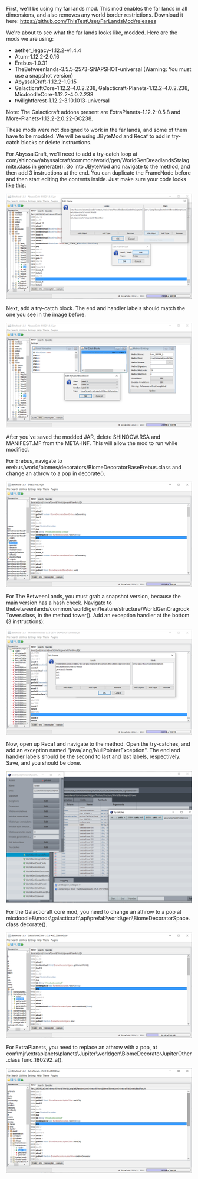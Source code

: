 First, we'll be using my far lands mod. This mod enables the far lands in all dimensions, and also removes any world border restrictions. Download it here: https://github.com/ThisTestUser/FarLandsMod/releases

We're about to see what the far lands looks like, modded. Here are the mods we are using:

* aether_legacy-1.12.2-v1.4.4
* Atum-1.12.2-2.0.16
* Erebus-1.0.31
* TheBetweenlands-3.5.5-2573-SNAPSHOT-universal (Warning: You must use a snapshot version)
* AbyssalCraft-1.12.2-1.9.15
* GalacticraftCore-1.12.2-4.0.2.238, Galacticraft-Planets-1.12.2-4.0.2.238, MicdoodleCore-1.12.2-4.0.2.238
* twilightforest-1.12.2-3.10.1013-universal

Note: The Galacticraft addons present are ExtraPlanets-1.12.2-0.5.8 and More-Planets-1.12.2-2.0.22-GC238.

These mods were not designed to work in the far lands, and some of them have to be modded. We will be using JByteMod and Recaf to add in try-catch blocks or delete instructions.

For AbyssalCraft, we'll need to add a try-catch loop at com/shinoow/abyssalcraft/common/world/gen/WorldGenDreadlandsStalagmite.class in generate(). Go into JByteMod and navigate to the method, and then add 3 instructions at the end. You can duplicate the FrameNode before and then start editing the contents inside. Just make sure your code looks like this:

![AbyssalCraftMod](https://raw.githubusercontent.com/ThisTestUser/FarLandsChronicles/master/assets/Ch3/AbyssalCraftMod.png)

Next, add a try-catch block. The end and handler labels should match the one you see in the image before.

![AbyssalCraftMod1](https://raw.githubusercontent.com/ThisTestUser/FarLandsChronicles/master/assets/Ch3/AbyssalCraftMod1.png)

After you've saved the modded JAR, delete SHINOOW.RSA and MANIFEST.MF from the META-INF. This will allow the mod to run while modified.

For Erebus, navigate to erebus/world/biomes/decorators/BiomeDecoratorBaseErebus.class and change an athrow to a pop in decorate().

![ErebusMod](https://raw.githubusercontent.com/ThisTestUser/FarLandsChronicles/master/assets/Ch3/ErebusMod.png)

For The BetweenLands, you must grab a snapshot version, because the main version has a hash check. Navigate to thebetweenlands/common/world/gen/feature/structure/WorldGenCragrockTower.class, in the method tower(). Add an exception handler at the bottom (3 instructions):

![TheBetweenlandsMod](https://raw.githubusercontent.com/ThisTestUser/FarLandsChronicles/master/assets/Ch3/TheBetweenlandsMod.png)

Now, open up Recaf and navigate to the method. Open the try-catches, and add an exception named "java/lang/NullPointerException". The end and handler labels should be the second to last and last labels, respectively. Save, and you should be done.

![TheBetweenlandsMod1](https://raw.githubusercontent.com/ThisTestUser/FarLandsChronicles/master/assets/Ch3/TheBetweenlandsMod1.png)

For the Galacticraft core mod, you need to change an athrow to a pop at micdoodle8\mods\galacticraft\api\prefab\world\gen\BiomeDecoratorSpace.class decorate().

![GalCraftMod](https://raw.githubusercontent.com/ThisTestUser/FarLandsChronicles/master/assets/Ch3/GalCraftMod.png)

For ExtraPlanets, you need to replace an athrow with a pop, at com\mjr\extraplanets\planets\Jupiter\worldgen\BiomeDecoratorJupiterOther.class func_180292_a().

![ExtraPlanetsMod](https://raw.githubusercontent.com/ThisTestUser/FarLandsChronicles/master/assets/Ch3/ExtraPlanetsMod.png)
